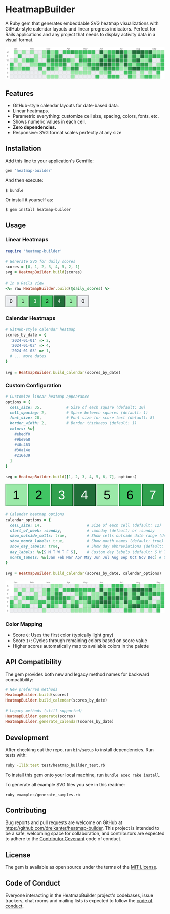# HeatmapBuilder

A Ruby gem that generates embeddable SVG heatmap visualizations with GitHub-style calendar layouts and linear progress indicators. Perfect for Rails applications and any project that needs to display activity data in a visual format.

![GitHub-style Calendar](examples/calendar_github_style.svg)

## Features

- GitHub-style calendar layouts for date-based data.
- Linear heatmaps.
- Parametric everything: customize cell size, spacing, colors, fonts, etc.
- Shows numeric values in each cell.
- **Zero dependencies.**
- Responsive: SVG format scales perfectly at any size

## Installation

Add this line to your application's Gemfile:

```ruby
gem 'heatmap-builder'
```

And then execute:

    $ bundle

Or install it yourself as:

    $ gem install heatmap-builder

## Usage

### Linear Heatmaps

```ruby
require 'heatmap-builder'

# Generate SVG for daily scores
scores = [0, 1, 2, 3, 4, 5, 2, 1]
svg = HeatmapBuilder.build(scores)

# In a Rails view
<%= raw HeatmapBuilder.build(@daily_scores) %>
```

![Weekly Progress](examples/weekly_progress.svg)

### Calendar Heatmaps

```ruby
# GitHub-style calendar heatmap
scores_by_date = {
  '2024-01-01' => 2,
  '2024-01-02' => 4,
  '2024-01-03' => 1,
  # ... more dates
}

svg = HeatmapBuilder.build_calendar(scores_by_date)
```

### Custom Configuration

```ruby
# Customize linear heatmap appearance
options = {
  cell_size: 35,           # Size of each square (default: 10)
  cell_spacing: 2,         # Space between squares (default: 1)
  font_size: 20,           # Font size for score text (default: 8)
  border_width: 2,         # Border thickness (default: 1)
  colors: %w[
    #ebedf0
    #9be9a8
    #40c463
    #30a14e
    #216e39
  ]
}

svg = HeatmapBuilder.build([1, 2, 3, 4, 5, 6, 7], options)
```

![Large Cells](examples/large_cells.svg)

```ruby
# Calendar heatmap options
calendar_options = {
  cell_size: 14,                    # Size of each cell (default: 12)
  start_of_week: :sunday,           # :monday (default) or :sunday
  show_outside_cells: true,         # Show cells outside date range (default: false)
  show_month_labels: true,          # Show month names (default: true)
  show_day_labels: true,            # Show day abbreviations (default: true)
  day_labels: %w[S M T W T F S],    # Custom day labels (default: S M T W T F S)
  month_labels: %w[Jan Feb Mar Apr May Jun Jul Aug Sep Oct Nov Dec] # Custom month labels
}

svg = HeatmapBuilder.build_calendar(scores_by_date, calendar_options)
```

![Calendar with Sunday Start](examples/calendar_sunday_start.svg)

### Color Mapping

- Score `0`: Uses the first color (typically light gray)
- Score `1+`: Cycles through remaining colors based on score value
- Higher scores automatically map to available colors in the palette

## API Compatibility

The gem provides both new and legacy method names for backward compatibility:

```ruby
# New preferred methods
HeatmapBuilder.build(scores)
HeatmapBuilder.build_calendar(scores_by_date)

# Legacy methods (still supported)
HeatmapBuilder.generate(scores)
HeatmapBuilder.generate_calendar(scores_by_date)
```

## Development

After checking out the repo, run `bin/setup` to install dependencies. Run tests with:

```bash
ruby -Ilib:test test/heatmap_builder_test.rb
```

To install this gem onto your local machine, run `bundle exec rake install`.

To generate all example SVG files you see in this readme:

```bash
ruby examples/generate_samples.rb
```

## Contributing

Bug reports and pull requests are welcome on GitHub at https://github.com/dreikanter/heatmap-builder. This project is intended to be a safe, welcoming space for collaboration, and contributors are expected to adhere to the [Contributor Covenant](http://contributor-covenant.org) code of conduct.

## License

The gem is available as open source under the terms of the [MIT License](https://opensource.org/licenses/MIT).

## Code of Conduct

Everyone interacting in the HeatmapBuilder project's codebases, issue trackers, chat rooms and mailing lists is expected to follow the [code of conduct](https://github.com/dreikanter/heatmap-builder/blob/master/CODE_OF_CONDUCT.md).
